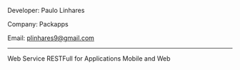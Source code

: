 Developer: Paulo Linhares

Company: Packapps

Email: plinhares9@gmail.com

-----------------------------------------------------
Web Service RESTFull for Applications Mobile and Web
